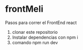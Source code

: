 # frontMeli
Pasos para correr el FrontEnd react
1.  clonar este repositorio
2.  Instalar dependencias con npm i
3.  comando npm run dev
